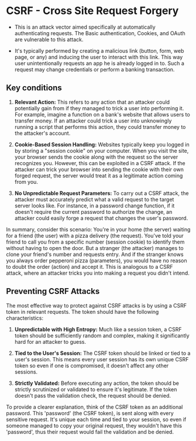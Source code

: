 # CSRF - Cross Site Request Forgery

- This is an attack vector aimed specifically at automatically authenticating requests. The Basic authentication, Cookies, and OAuth are vulnerable to this attack.

- It's typically performed by creating a malicious link (button, form, web page, or any) and inducing the user to interact with this link. This way user unintentionally requests an app he is already logged in to. Such a request may change credentials or perform a banking transaction.

## Key conditions

1. **Relevant Action:** This refers to any action that an attacker could potentially gain from if they managed to trick a user into performing it. For example, imagine a function on a bank's website that allows users to transfer money. If an attacker could trick a user into unknowingly running a script that performs this action, they could transfer money to the attacker's account.

2. **Cookie-Based Session Handling:** Websites typically keep you logged in by storing a "session cookie" on your computer. When you visit the site, your browser sends the cookie along with the request so the server recognizes you. However, this can be exploited in a CSRF attack. If the attacker can trick your browser into sending the cookie with their own forged request, the server would treat it as a legitimate action coming from you.

3. **No Unpredictable Request Parameters:** To carry out a CSRF attack, the attacker must accurately predict what a valid request to the target server looks like. For instance, in a password change function, if it doesn't require the current password to authorize the change, an attacker could easily forge a request that changes the user's password.

In summary, consider this scenario: You're in your home (the server) waiting for a friend (the user) with a pizza delivery (the request). You've told your friend to call you from a specific number (session cookie) to identify them without having to open the door. But a stranger (the attacker) manages to clone your friend's number and requests entry. And if the stranger knows you always order pepperoni pizza (parameters), you would have no reason to doubt the order (action) and accept it. This is analogous to a CSRF attack, where an attacker tricks you into making a request you didn't intend.


## Preventing CSRF Attacks

The most effective way to protect against CSRF attacks is by using a CSRF token in relevant requests. The token should have the following characteristics:

1. **Unpredictable with High Entropy:** Much like a session token, a CSRF token should be sufficiently random and complex, making it significantly hard for an attacker to guess.

2. **Tied to the User's Session:** The CSRF token should be linked or tied to a user's session. This means every user session has its own unique CSRF token so even if one is compromised, it doesn't affect any other sessions.

3. **Strictly Validated:** Before executing any action, the token should be strictly scrutinized or validated to ensure it's legitimate. If the token doesn't pass the validation check, the request should be denied.

To provide a clearer explanation, think of the CSRF token as an additional password. This 'password' (the CSRF token), is sent along with every sensitive request. It's unique each time and tied to your session, so even if someone managed to copy your original request, they wouldn't have this 'password', thus their request would fail the validation and be denied.
